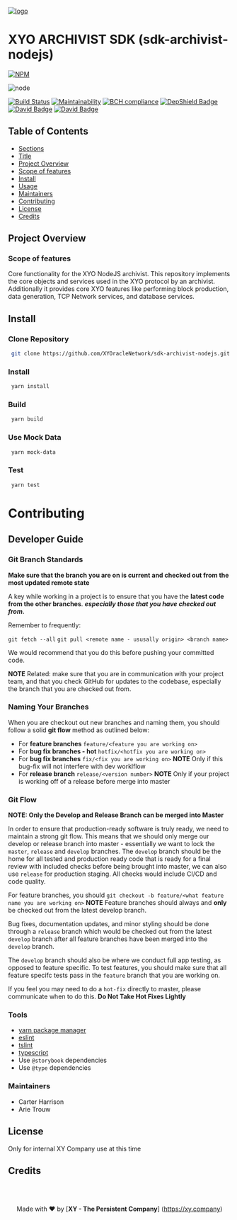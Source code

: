 [![logo]](https://xy.company) 

# XYO ARCHIVIST SDK (sdk-archivist-nodejs)

[![NPM](https://nodei.co/npm/@xyo-network/sdk-archivist-nodejs.png)](https://nodei.co/npm/@xyo-network/sdk-archivist-nodejs/) 

![node](https://img.shields.io/node/v/@xyo-network/sdk-archivist-nodejs.svg)
 
[![Build Status](https://travis-ci.com/XYOracleNetwork/sdk-archivist-nodejs.svg?branch=develop)](https://travis-ci.com/XYOracleNetwork/sdk-archivist-nodejs) [![Maintainability](https://api.codeclimate.com/v1/badges/f3dd4f4d35e1bd9eeabc/maintainability)](https://codeclimate.com/github/XYOracleNetwork/sdk-archivist-nodejs/maintainability) [![BCH compliance](https://bettercodehub.com/edge/badge/XYOracleNetwork/sdk-archivist-nodejs?branch=master)](https://bettercodehub.com/results/XYOracleNetwork/sdk-archivist-nodejs) [![DepShield Badge](https://depshield.sonatype.org/badges/XYOracleNetwork/sdk-archivist-nodejs/depshield.svg)](https://depshield.github.io) [![David Badge](https://david-dm.org/xyoraclenetwork/sdk-archivist-nodejs/status.svg)](https://david-dm.org/xyoraclenetwork/sdk-archivist-nodejs) [![David Badge](https://david-dm.org/xyoraclenetwork/sdk-archivist-nodejs/dev-status.svg)](https://david-dm.org/xyoraclenetwork/sdk-archivist-nodejs)

## Table of Contents

- [Sections](#sections)
- [Title](#xyo-archivist-sdk)
- [Project Overview](#project-overview)
- [Scope of features](#scope-of-features)
- [Install](#install)
- [Usage](#usage)
- [Maintainers](#maintainers)
- [Contributing](#contributing)
- [License](#license)
- [Credits](#credits)


## Project Overview

### Scope of features
Core functionality for the XYO NodeJS archivist. This repository implements the core objects and services used in the XYO protocol by an archivist. Additionally it provides core XYO features like performing block production, data generation, TCP Network services, and database services.

## Install 

### Clone Repository

```sh
 git clone https://github.com/XYOracleNetwork/sdk-archivist-nodejs.git
```

### Install

```sh
 yarn install
```

### Build

```sh
 yarn build
```

### Use Mock Data

```sh
 yarn mock-data
```

### Test

```sh
 yarn test
```

#

# Contributing

## Developer Guide

### Git Branch Standards

**Make sure that the branch you are on is current and checked out from the most updated remote state**

A key while working in a project is to ensure that you have the **latest code from the other branches**. ***especially those that you have checked out from.*** 

Remember to frequently: 

`git fetch --all`
`git pull <remote name - ususally origin> <branch name>`

We would recommend that you do this before pushing your committed code. 

**NOTE** Related: make sure that you are in communication with your project team, and that you check GitHub for updates to the codebase, especially the branch that you are checked out from. 

### Naming Your Branches

When you are checkout out new branches and naming them, you should follow a solid **git flow** method as outlined below: 
- For **feature branches** `feature/<feature you are working on>`
- For **bug fix branches - hot** `hotfix/<hotfix you are working on>`
- For **bug fix branches** `fix/<fix you are working on>` **NOTE** Only if this bug-fix will not interfere with dev worklflow
- For **release branch** `release/<version number>` **NOTE** Only if your project is working off of a release before merge into master

### Git Flow

**NOTE: Only the Develop and Release Branch can be merged into Master**

In order to ensure that production-ready software is truly ready, we need to maintain a strong git flow. This means that we should only merge our develop or release branch into master - essentially we want to lock the `master`, `release` and `develop` branches. The `develop` branch should be the home for all tested and production ready code that is ready for a final review with included checks before being brought into master, we can also use `release` for production staging. All checks would include CI/CD and code quality. 

For feature branches, you should `git checkout -b feature/<what feature name you are working on>`
**NOTE** Feature branches should always and **only** be checked out from the latest develop branch. 

Bug fixes, documentation updates, and minor styling should be done through a `release` branch which would be checked out from the latest `develop` branch after all feature branches have been merged into the `develop` branch.

The `develop` branch should also be where we conduct full app testing, as opposed to feature specific. To test features, you should make sure that all feature specifc tests pass in the `feature` branch that you are working on.

If you feel you may need to do a `hot-fix` directly to master, please communicate when to do this. **Do Not Take Hot Fixes Lightly**

### Tools

- [yarn package manager](https://yarnpkg.com/en/)
- [eslint](https://eslint.org/)
- [tslint](https://palantir.github.io/tslint/)
- [typescript](https://www.typescriptlang.org/)
- Use `@storybook` dependencies 
- Use `@type` dependencies

### Maintainers
- Carter Harrison
- Arie Trouw

## License

Only for internal XY Company use at this time

## Credits

<br><br><p align="center">Made with  ❤️  by [**XY - The Persistent Company**] (https://xy.company)</p>

[logo]: https://cdn.xy.company/img/brand/XY_Logo_GitHub.png